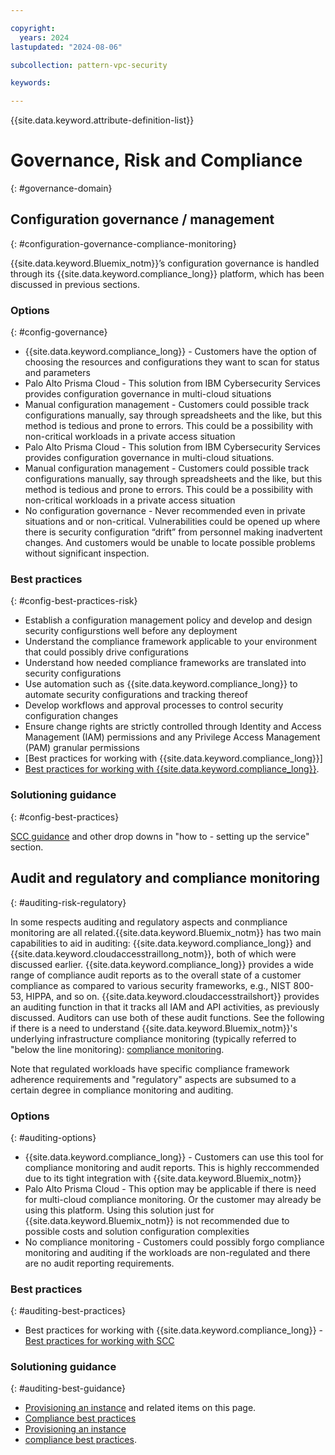 ```yaml
---

copyright:
  years: 2024
lastupdated: "2024-08-06"

subcollection: pattern-vpc-security

keywords:

---
```


{{site.data.keyword.attribute-definition-list}}

# Governance, Risk and Compliance
{: #governance-domain}

## Configuration governance / management
{: #configuration-governance-compliance-monitoring}

{{site.data.keyword.Bluemix_notm}}’s configuration governance is handled through its {{site.data.keyword.compliance_long}} platform, which has been discussed in previous sections.

### Options
{: #config-governance}

- {{site.data.keyword.compliance_long}} - Customers have the option of choosing the resources and configurations they want to scan for status and parameters
- Palo Alto Prisma Cloud - This solution from IBM Cybersecurity Services provides configuration governance in multi-cloud situations
- Manual configuration management - Customers could possible track configurations manually, say through spreadsheets and the like, but this method is tedious and prone to errors.  This could be a possibility with non-critical workloads in a private access situation
- Palo Alto Prisma Cloud - This solution from IBM Cybersecurity Services provides configuration governance in multi-cloud situations.
- Manual configuration management - Customers could possible track configurations manually, say through spreadsheets and the like, but this method is tedious and prone to errors.  This could be a possibility with non-critical workloads in a private access situation
- No configuration governance -   Never recommended even in private situations and or non-critical.  Vulnerabilities could be opened up where there is security configuration “drift” from personnel making inadvertent changes.  And customers would be unable to locate possible problems without significant inspection.

### Best practices
{: #config-best-practices-risk}

- Establish a configuration management policy and develop and design security configurstions well before any deployment
- Understand the compliance framework applicable to your environment that could possibly drive configurations
- Understand how needed compliance frameworks are translated into security configurations
- Use automation such as {{site.data.keyword.compliance_long}} to automate security configurations and tracking thereof
- Develop workflows and approval processes to control security configuration changes
- Ensure change rights are strictly controlled through Identity and Access Management (IAM) permissions and any Privilege Access Management (PAM) granular permissions
- [Best practices for working with {{site.data.keyword.compliance_long}}]
- [Best practices for working with {{site.data.keyword.compliance_long}}](/docs/security-compliance?topic=security-compliance-best-practices).

### Solutioning guidance
{: #config-best-practices}

[SCC guidance](/docs/security-compliance?topic=security-compliance-assign-roles) and other drop downs in "how to - setting up the service" section.

## Audit and regulatory and compliance monitoring
{: #auditing-risk-regulatory}

In some respects auditing and regulatory aspects and conmpliance monitoring are all related.{{site.data.keyword.Bluemix_notm}} has two main capabilities to aid in auditing: {{site.data.keyword.compliance_long}} and {{site.data.keyword.cloudaccesstraillong_notm}}, both of which were discussed earlier. {{site.data.keyword.compliance_long}} provides a wide range of compliance audit reports as to the overall state of a customer compliance as compared to various security frameworks, e.g., NIST 800-53, HIPPA, and so on. {{site.data.keyword.cloudaccesstrailshort}} provides an auditing function in that it tracks all IAM and API activities, as previously discussed.  Auditors can use both of these audit functions.  See the following if there is a need to understand {{site.data.keyword.Bluemix_notm}}'s underlying infrastructure compliance monitoring (typically referred to "below the line monitoring):  [compliance monitoring](/docs/overview?topic=overview-compliance).

Note that regulated workloads have specific compliance framework adherence requirements and "regulatory" aspects are subsumed to a certain degree in compliance monitoring and auditing.

### Options
{: #auditing-options}

 - {{site.data.keyword.compliance_long}} - Customers can use this tool for compliance monitoring and audit reports.  This is highly reccommended due to its tight integration with {{site.data.keyword.Bluemix_notm}}
 - Palo Alto Prisma Cloud - This option may be applicable if there is need for multi-cloud compliance monitoring.  Or the customer may already be using this platform.  Using this solution just for {{site.data.keyword.Bluemix_notm}} is not recommended due to possible costs and solution configuration complexities
 - No compliance monitoring - Customers could possibly forgo compliance monitoring and auditing if the workloads are non-regulated and there are no audit reporting requirements.

### Best practices
{: #auditing-best-practices}

- Best practices for working with {{site.data.keyword.compliance_long}} - [Best practices for working with SCC](/docs/security-compliance?topic=security-compliance-best-practices)

### Solutioning guidance
{: #auditing-best-guidance}

- [Provisioning an instance](/docs/activity-tracker?topic=activity-tracker-provision ) and related items on this page.
- [Compliance best practices](/docs/security-compliance?topic=security-compliance-best-practices)
- [Provisioning an instance](/docs/activity-tracker?topic=activity-tracker-provision )
- [compliance best practices](/docs/security-compliance?topic=security-compliance-best-practices).

